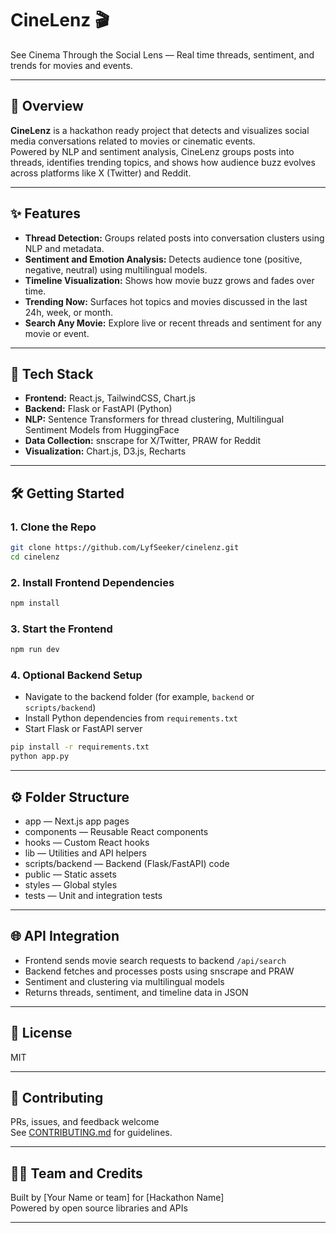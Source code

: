 # CineLenz 🎬

See Cinema Through the Social Lens — Real time threads, sentiment, and trends for movies and events.

---

## 🚀 Overview

**CineLenz** is a hackathon ready project that detects and visualizes social media conversations related to movies or cinematic events.  
Powered by NLP and sentiment analysis, CineLenz groups posts into threads, identifies trending topics, and shows how audience buzz evolves across platforms like X (Twitter) and Reddit.

---

## ✨ Features

- **Thread Detection:** Groups related posts into conversation clusters using NLP and metadata.
- **Sentiment and Emotion Analysis:** Detects audience tone (positive, negative, neutral) using multilingual models.
- **Timeline Visualization:** Shows how movie buzz grows and fades over time.
- **Trending Now:** Surfaces hot topics and movies discussed in the last 24h, week, or month.
- **Search Any Movie:** Explore live or recent threads and sentiment for any movie or event.

---

## 🧩 Tech Stack

- **Frontend:** React.js, TailwindCSS, Chart.js
- **Backend:** Flask or FastAPI (Python)
- **NLP:** Sentence Transformers for thread clustering, Multilingual Sentiment Models from HuggingFace
- **Data Collection:** snscrape for X/Twitter, PRAW for Reddit
- **Visualization:** Chart.js, D3.js, Recharts

---

## 🛠️ Getting Started

### 1. Clone the Repo

```bash
git clone https://github.com/LyfSeeker/cinelenz.git
cd cinelenz
```

### 2. Install Frontend Dependencies

```bash
npm install
```

### 3. Start the Frontend

```bash
npm run dev
```

### 4. Optional Backend Setup

- Navigate to the backend folder (for example, `backend` or `scripts/backend`)
- Install Python dependencies from `requirements.txt`
- Start Flask or FastAPI server

```bash
pip install -r requirements.txt
python app.py
```

---

## ⚙️ Folder Structure

- app — Next.js app pages
- components — Reusable React components
- hooks — Custom React hooks
- lib — Utilities and API helpers
- scripts/backend — Backend (Flask/FastAPI) code
- public — Static assets
- styles — Global styles
- tests — Unit and integration tests

---

## 🌐 API Integration

- Frontend sends movie search requests to backend `/api/search`
- Backend fetches and processes posts using snscrape and PRAW
- Sentiment and clustering via multilingual models
- Returns threads, sentiment, and timeline data in JSON

---

## 📄 License

MIT

---

## 🤝 Contributing

PRs, issues, and feedback welcome  
See [CONTRIBUTING.md](CONTRIBUTING.md) for guidelines.

---

## 🙋‍♂️ Team and Credits

Built by [Your Name or team] for [Hackathon Name]  
Powered by open source libraries and APIs

---

